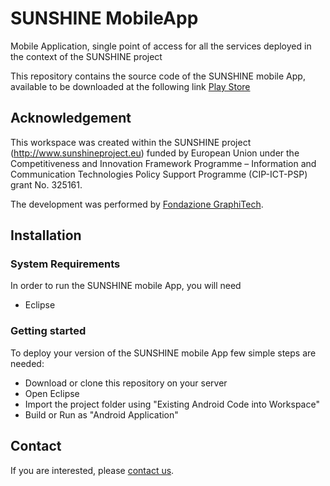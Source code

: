 # SUNSHINE MobileApp
Mobile Application, single point of access for all the services deployed in the context of the SUNSHINE project

This repository contains the source code of the SUNSHINE mobile App, available to be downloaded at the following link [Play Store](https://play.google.com/store/apps/details?id=it.graphitech.sunshinemobileApp)

## Acknowledgement

This workspace was created within the SUNSHINE project (http://www.sunshineproject.eu) funded by European Union under the Competitiveness and Innovation Framework Programme – Information and Communication Technologies Policy Support Programme (CIP-ICT-PSP) grant No. 325161.

The development was performed by [Fondazione GraphiTech](http://www.graphitech.it).

## Installation

### System Requirements

In order to run the SUNSHINE mobile App, you will need

- Eclipse

### Getting started
To deploy your version of the SUNSHINE mobile App few simple steps are needed:

- Download or clone this repository on your server
- Open Eclipse
- Import the project folder using "Existing Android Code into Workspace"
- Build or Run as "Android Application"

## Contact

If you are interested, please [contact us](mailto:gabrio.girardi@graphitech.it).
